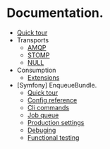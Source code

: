 # Documentation.

* [Quick tour](quick_tour.md)
* Transports
    - [AMQP](amqp_transport.md)
    - [STOMP](stomp_transport.md)
    - [NULL](null_transport.md)
* Consumption
    - [Extensions](consumption/extensions.md)
* [Symfony] EnqueueBundle.  
    - [Quick tour](bundle/quick_tour.md)
    - [Config reference](config_reference.md)
    - [Cli commands](cli_commands.md)
    - [Job queue](bundle/job_queue.md)
    - [Production settings](bundle/production_settings.md)
    - [Debuging](bundle/debuging.md)
    - [Functional testing](bundle/functional_testing.md)